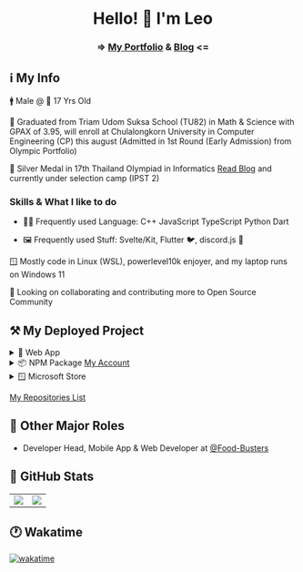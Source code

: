 <h1 align="center"> Hello! 👋 I'm Leo </h1>

<h3 align="center"> => <a href="https://portfolio.leomotors.vercel.app">My Portfolio</a> &
 <a href="https://portfolio.leomotors.vercel.app/blog">Blog</a> <= </h3>

## ℹ️ My Info

🚹 Male @ 🎂 17 Yrs Old

🏫 Graduated from Triam Udom Suksa School (TU82) in Math & Science with GPAX of 3.95, will enroll at Chulalongkorn University in Computer Engineering (CP) this august (Admitted in 1st Round (Early Admission) from Olympic Portfolio)

🥈 Silver Medal in 17th Thailand Olympiad in Informatics [Read Blog](https://github.com/Leomotors/TOI17-Journey#readme) and currently under selection camp (IPST 2)
 
### Skills & What I like to do

- 👨‍💻 Frequently used Language: C++ JavaScript TypeScript Python Dart
 
- 🖼️ Frequently used Stuff: Svelte/Kit, Flutter 🐦, discord.js 🤖

🪟 Mostly code in Linux (WSL), powerlevel10k enjoyer, and my laptop runs on Windows 11

👀 Looking on collaborating and contributing more to Open Source Community

## ⚒️ My Deployed Project

<details>
 <summary>🔺 Web App</summary>

- [Website Vector Calculator 2](https://github.com/Leomotors/Website-Vector-Calculator-2) => [Vercel App](https://mini-vector-calculator.vercel.app)
- [My Repositories](https://github.com/Leomotors/my-repos) => [Vercel App](https://repos.leomotors.vercel.app)
- [Anime Captcha](https://github.com/Leomotors/anime-captcha) => [Vercel App](https://anime-captcha.vercel.app)
- [Stupid Problems](https://github.com/Leomotors/stupid-problems) => [GitHub Pages](https://leomotors.github.io/stupid-problems/)
- [My Portfolio](https://github.com/Leomotors/portfolio-sv) => [Vercel App](https://portfolio.leomotors.vercel.app)

</details>

<details>
 <summary>📦 NPM Package <a href="https://www.npmjs.com/~leomotors">My Account</a> </summary>

- [My NPM Scripts](https://github.com/Leomotors/npm-scripts) =>
 [![](https://img.shields.io/npm/v/@leomotors/scripts.svg?maxAge=3600)](https://www.npmjs.com/package/@leomotors/scripts)
 [![](https://img.shields.io/npm/dt/@leomotors/scripts.svg?maxAge=3600)](https://www.npmjs.com/package/@leomotors/scripts)
- [S~~alim~~ Bot Framework](https://github.com/Leomotors/s-bot-framework) =>
 [![](https://img.shields.io/npm/v/s-bot-framework.svg?maxAge=3600)](https://www.npmjs.com/package/s-bot-framework)
 [![](https://img.shields.io/npm/dt/s-bot-framework.svg?maxAge=3600)](https://www.npmjs.com/package/s-bot-framework)
- [Polynomial Generator](https://github.com/Leomotors/polynomial-generator) =>
 [![](https://img.shields.io/npm/v/polynomial-generator.svg?maxAge=3600)](https://www.npmjs.com/package/polynomial-generator)
 [![](https://img.shields.io/npm/dt/polynomial-generator.svg?maxAge=3600)](https://www.npmjs.com/package/polynomial-generator)
- [Cocoa Discord Utils](https://github.com/Leomotors/cocoa-discord-utils) =>
 [![](https://img.shields.io/npm/v/cocoa-discord-utils.svg?maxAge=3600)](https://www.npmjs.com/package/cocoa-discord-utils)
 [![](https://img.shields.io/npm/dt/cocoa-discord-utils.svg?maxAge=3600)](https://www.npmjs.com/package/cocoa-discord-utils)
- [baht.c](https://github.com/Leomotors/baht.c) =>
 [![](https://img.shields.io/npm/v/baht.c.svg?maxAge=3600)](https://www.npmjs.com/package/baht.c)
 [![](https://img.shields.io/npm/dt/baht.c.svg?maxAge=3600)](https://www.npmjs.com/package/baht.c)
- [CRLF Phobia](https://github.com/Leomotors/CRLF-Phobia) =>
 [![](https://img.shields.io/npm/v/crlf-phobia.svg?maxAge=3600)](https://www.npmjs.com/package/crlf-phobia)
 [![](https://img.shields.io/npm/dt/crlf-phobia.svg?maxAge=3600)](https://www.npmjs.com/package/crlf-phobia)
 
PS: Most download came from me lmao.

</details>

<details>
 <summary>🪟 Microsoft Store</summary>

- [You are a Failure!](https://github.com/Leomotors/you-are-a-failure)
 <a href="https://www.microsoft.com/store/productId/9NJ5TZW6MDGL">
  <img src="https://getbadgecdn.azureedge.net/images/English_L.png" width=150>
 </a>

</details>
 
 [My Repositories List](https://repos.leomotors.vercel.app)
 
## 🐄 Other Major Roles
 
- Developer Head, Mobile App & Web Developer at [@Food-Busters](https://github.com/Food-Busters)

## 🔢 GitHub Stats

<table>
<tr><td> <img src="https://github-readme-stats.vercel.app/api/top-langs/?username=Leomotors&layout=compact&langs_count=10&count_private=true&theme=dark" /> </td>
<td> <img src="https://github-readme-stats.vercel.app/api?username=Leomotors&count_private=true&theme=dark" /> </td></tr>
</table>

## 🕐 Wakatime

[![wakatime](https://wakatime.com/badge/user/7b85cf35-1e8b-4428-aed5-467d40e6e916.svg)](https://wakatime.com/@Leomotors)

<!-- // auto generated by github but I will keep it
**Leomotors/Leomotors** is a ✨ _special_ ✨ repository because its `README.md` (this file) appears on your GitHub profile.

Here are some ideas to get you started:

- 🔭 I’m currently working on ...
- 🌱 I’m currently learning ...
- 👯 I’m looking to collaborate on ...
- 🤔 I’m looking for help with ...
- 💬 Ask me about ...
- 📫 How to reach me: ...
- 😄 Pronouns: ...
- ⚡ Fun fact: ...
-->
